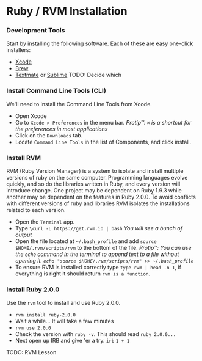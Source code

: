 # Ruby / RVM Installation

### Development Tools

Start by installing the following software. Each of these are easy one-click installers:

- [Xcode](http://itunes.apple.com/us/app/xcode/id497799835?ls=1&mt=12)
- [Brew](http://mxcl.github.io/homebrew/)
- [Textmate](http://macromates.com) or [Sublime](http://www.sublimetext.com) TODO: Decide which

### Install Command Line Tools (CLI)

We'll need to install the Command Line Tools from Xcode. 

- Open Xcode
- Go to `Xcode > Preferences` in the menu bar. *Protip™: ```⌘``` is a shortcut for the preferences in most applications*
- Click on the `Downloads` tab.
- Locate `Command Line Tools` in the list of Components, and click install.

### Install RVM

RVM (Ruby Version Manager) is a system to isolate and install multiple versions of ruby on the same computer. Programming languages evolve quickly, and so do the libraries written in Ruby, and every version will introduce change. One project may be dependent on Ruby 1.9.3 while another may be dependent on the features in Ruby 2.0.0. To avoid conflicts with different versions of ruby and libraries RVM isolates the installations related to each version.

- Open the `Terminal` app.
- Type `\curl -L https://get.rvm.io | bash` *You will see a bunch of output*
- Open the file located at `~/.bash_profile` and add `source $HOME/.rvm/scripts/rvm` to the bottom of the file. *Protip™: You can use the `echo` command in the terminal to append text to a file without opening it. `echo "source $HOME/.rvm/scripts/rvm" >> ~/.bash_profile`*
- To ensure RVM is installed correctly type `type rvm | head -n 1`, if everything is right it should return `rvm is a function`.

### Install Ruby 2.0.0

Use the `rvm` tool to install and use Ruby 2.0.0.

- `rvm install ruby-2.0.0`
- Wait a while... It will take a few minutes
- `rvm use 2.0.0`
- Check the version with `ruby -v`. This should read `ruby 2.0.0...`
- Next open up IRB and give 'er a try. `irb` `1 + 1`

TODO: RVM Lesson
